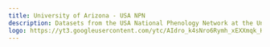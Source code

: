 ```yaml
---
title: University of Arizona - USA NPN
description: Datasets from the USA National Phenology Network at the University of Arizona
logo: https://yt3.googleusercontent.com/ytc/AIdro_k4sNro6Rymh_xEXXmqk_Hvd_THRTXzrzcjrjr9V36CLg=s160-c-k-c0x00ffffff-no-rj
---
```

